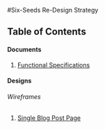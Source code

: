 #Six-Seeds Re-Design Strategy

## Table of Contents

#### Documents

1. [Functional Specifications](documents/FunctionalSpecifications.md)

#### Designs

###### Wireframes

1. [Single Blog Post Page](design/wireframes/Blog__SINGLE.png)